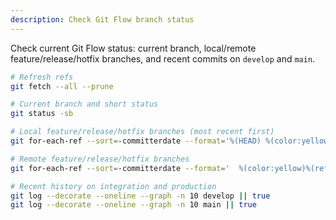 ```yaml
---
description: Check Git Flow branch status
---
```


Check current Git Flow status: current branch, local/remote feature/release/hotfix branches, and recent commits on `develop` and `main`.

```bash
# Refresh refs
git fetch --all --prune

# Current branch and short status
git status -sb

# Local feature/release/hotfix branches (most recent first)
git for-each-ref --sort=-committerdate --format='%(HEAD) %(color:yellow)%(refname:short)%(color:reset) - %(color:blue)%(committerdate:relative)%(color:reset) %(contents:subject)' refs/heads/feature refs/heads/release refs/heads/hotfix

# Remote feature/release/hotfix branches
git for-each-ref --sort=-committerdate --format='  %(color:yellow)%(refname:short)%(color:reset) - %(color:blue)%(committerdate:relative)%(color:reset) %(contents:subject)' refs/remotes/origin/feature refs/remotes/origin/release refs/remotes/origin/hotfix

# Recent history on integration and production
git log --decorate --oneline --graph -n 10 develop || true
git log --decorate --oneline --graph -n 10 main || true
```
